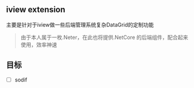 ## iview extension

主要是针对于iview做一些后端管理系统复杂DataGrid的定制功能

> 由于本人属于一枚.Neter，在此也将提供.NetCore 的后端组件，配合起来使用，效率神速

## 目标
- [ ]  sodif

 